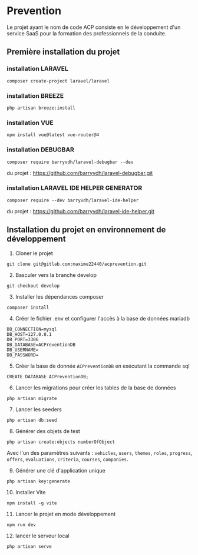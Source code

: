 # Prevention

Le projet ayant le nom de code ACP consiste en le développement d'un service SaaS pour la formation des professionnels de la conduite.


## Première installation du projet


### installation LARAVEL

`composer create-project laravel/laravel`  

### installation BREEZE

`php artisan breeze:install`

### installation VUE

`npm install vue@latest vue-router@4`

### installation DEBUGBAR

`composer require barryvdh/laravel-debugbar --dev`

du projet : https://github.com/barryvdh/laravel-debugbar.git

### installation LARAVEL IDE HELPER GENERATOR  

`composer require --dev barryvdh/laravel-ide-helper`

du projet : https://github.com/barryvdh/laravel-ide-helper.git



## Installation du projet en environnement de développement

1. Cloner le projet 

`git clone git@gitlab.com:maxime22440/acprevention.git`

2. Basculer vers la branche develop 

`git checkout develop`

3. Installer les dépendances composer

`composer install`

4. Créer le fichier .env et configurer l'accès à la base de données mariadb

`DB_CONNECTION=mysql`  
`DB_HOST=127.0.0.1`  
`DB_PORT=3306`  
`DB_DATABASE=ACPreventionDB`  
`DB_USERNAME=`  
`DB_PASSWORD=`

5. Créer la base de donnée `ACPreventionDB` en exécutant la commande sql 

`CREATE DATABASE ACPreventionDB;`

6. Lancer les migrations pour créer les tables de la base de données

`php artisan migrate`

7. Lancer les seeders 

`php artisan db:seed`

8. Générer des objets de test 

`php artisan create:objects numberOfObject` 

Avec l'un des paramètres suivants : `vehicles`, `users`, `themes`, `roles`, `progress`, `offers`, `evaluations`, `criteria`, `courses`, `companies`.

9. Générer une clé d'application unique 

`php artisan key:generate`

10. Installer Vite

`npm install -g vite`

11. Lancer le projet en mode développement

`npm run dev`

12.  lancer le serveur local

`php artisan serve`





